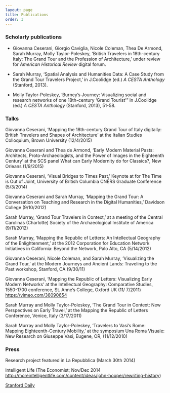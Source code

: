 ```yaml
---
layout: page
title: Publications
order: 3
---
```


### Scholarly publications

- Giovanna Ceserani, Giorgio Caviglia, Nicole Coleman, Thea De Armond, Sarah Murray, Molly Taylor-Poleskey, ‘British Travelers in 18th-century Italy: The Grand Tour and the Profession of Architecture,’ under review for *American Historical Review* digital forum.

- Sarah Murray, ‘Spatial Analysis and Humanities Data: A Case Study from the Grand Tour Travelers Project,’ in J.Coolidge (ed.) *A CESTA Anthology* (Stanford, 2013).

- Molly Taylor-Poleskey, ‘Burney’s Journey: Visualizing social and research networks of one 18th-century ‘Grand Tourist’” in J.Coolidge (ed.) *A CESTA Anthology* (Stanford, 2013), 51-­58.

### Talks

Giovanna Ceserani, ‘Mapping the 18th-century Grand Tour of Italy digitally: British Travelers and Shapes of Architecture’ at the Italian Studies Colloquium, Brown University (12/4/2015)
 
Giovanna Ceserani and Thea de Armond, ‘Early Modern Material Pasts: Architects, Proto-Archaeologists, and the Power of Images in the Eighteenth Century’ at the SCS panel What can Early Modernity do for Classics?, New Orleans (1/9/2015)
 
Giovanna Ceserani, ‘Visual Bridges to Times Past,’ Keynote at for The Time is Out of Joint, University of British Columbia CNERS Graduate Conference (5/3/2014)
 
Giovanna Ceserani and Sarah Murray, ‘Mapping the Grand Tour: A Conversation on Teaching and Research in the Digital Humanities,’ Davidson College  (9/10/2012)
 
Sarah Murray, ‘Grand Tour Travelers in Context,’ at a meeting of the Central Carolinas (Charlotte) Society of the Archaeological Institute of America (9/11/2012)
 
Sarah Murray, ‘Mapping the Republic of Letters: An Intellectual Geography of the Enlightenment,’ at the 2012 Corporation for Education Network Initiatives in California: Beyond the Network, Palo Alto, CA (5/14/2012)
 
Giovanna Ceserani, Nicole Coleman, and Sarah Murray, ‘Visualizing the Grand Tour,’ at the Modern Journeys and Ancient Lands: Traveling to the Past workshop, Stanford, CA (9/30/11)
 
Giovanna Ceserani, ‘Mapping the Republic of Letters: Visualizing Early Modern Networks’ at the Intellectual Geography: Comparative Studies, 1550-1700 conference, St. Anne’s College, Oxford UK (11/ 7/2011) https://vimeo.com/36090654
 
Sarah Murray and Molly Taylor-Poleskey, ‘The Grand Tour in Context: New Perspectives on Early Travel,’ at the Mapping the Republic of Letters Conference, Venice, Italy (3/17/2011)
 
Sarah Murray and Molly Taylor-Poleskey, ‘Travelers to Vasi’s Rome: Mapping Eighteenth-Century Mobility,’ at the symposium Una Roma Visuale: New Research on Giuseppe Vasi, Eugene, OR, (11/12/2010)


### Press

Research project featured in La Repubblica (March 30th 2014)
 
Intelligent Life (The Economist; Nov/Dec 2014 http://moreintelligentlife.com/content/ideas/john-hooper/rewriting-history)
 
[Stanford Daily](http://www.stanforddaily.com/2013/04/24/digital-humanities-project-maps-european-intellectual-networks/)

